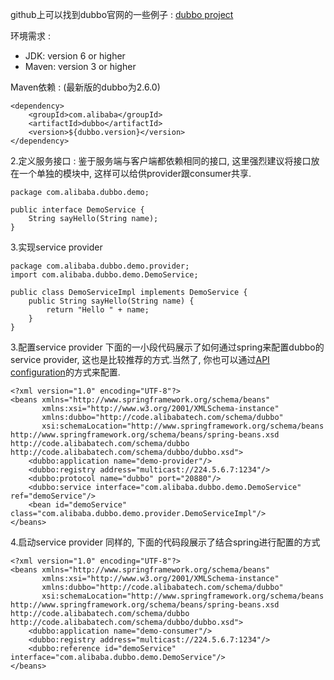 github上可以找到dubbo官网的一些例子 : [dubbo project](https://github.com/alibaba/dubbo)

环境需求 :  

* JDK: version 6 or higher  
* Maven: version 3 or higher

Maven依赖 : (最新版的dubbo为2.6.0) 

```
<dependency>
    <groupId>com.alibaba</groupId>
    <artifactId>dubbo</artifactId>
    <version>${dubbo.version}</version>
</dependency>
```
2.定义服务接口 :
鉴于服务端与客户端都依赖相同的接口, 这里强烈建议将接口放在一个单独的模块中, 这样可以给供provider跟consumer共享.  

```
package com.alibaba.dubbo.demo;

public interface DemoService {
    String sayHello(String name);
}

```
3.实现service provider

```
package com.alibaba.dubbo.demo.provider;
import com.alibaba.dubbo.demo.DemoService;

public class DemoServiceImpl implements DemoService {
    public String sayHello(String name) {
        return "Hello " + name;
    }
}

```
3.配置service provider
下面的一小段代码展示了如何通过spring来配置dubbo的service provider, 这也是比较推荐的方式.当然了, 你也可以通过[API configuration](https://dubbo.gitbooks.io/dubbo-user-book/content/configuration/api.html)的方式来配置.

```
<?xml version="1.0" encoding="UTF-8"?>  
<beans xmlns="http://www.springframework.org/schema/beans"
       xmlns:xsi="http://www.w3.org/2001/XMLSchema-instance"
       xmlns:dubbo="http://code.alibabatech.com/schema/dubbo"
       xsi:schemaLocation="http://www.springframework.org/schema/beans http://www.springframework.org/schema/beans/spring-beans.xsd http://code.alibabatech.com/schema/dubbo http://code.alibabatech.com/schema/dubbo/dubbo.xsd">
    <dubbo:application name="demo-provider"/>
    <dubbo:registry address="multicast://224.5.6.7:1234"/>
    <dubbo:protocol name="dubbo" port="20880"/>
    <dubbo:service interface="com.alibaba.dubbo.demo.DemoService" ref="demoService"/>
    <bean id="demoService" class="com.alibaba.dubbo.demo.provider.DemoServiceImpl"/>
</beans>
```
4.启动service provider 
同样的, 下面的代码段展示了结合spring进行配置的方式

```
<?xml version="1.0" encoding="UTF-8"?>
<beans xmlns="http://www.springframework.org/schema/beans"
       xmlns:xsi="http://www.w3.org/2001/XMLSchema-instance"
       xmlns:dubbo="http://code.alibabatech.com/schema/dubbo"
       xsi:schemaLocation="http://www.springframework.org/schema/beans http://www.springframework.org/schema/beans/spring-beans.xsd http://code.alibabatech.com/schema/dubbo http://code.alibabatech.com/schema/dubbo/dubbo.xsd">
    <dubbo:application name="demo-consumer"/>
    <dubbo:registry address="multicast://224.5.6.7:1234"/>
    <dubbo:reference id="demoService" interface="com.alibaba.dubbo.demo.DemoService"/>
</beans>
```


